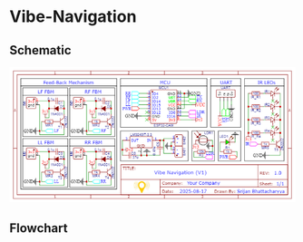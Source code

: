 # Vibe-Navigation

## Schematic
![Vibe-Navigation Schematic.png](asstes/imgs/Vibe-Nevigation.png)

## Flowchart
